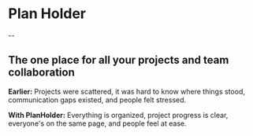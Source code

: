 

# Plan Holder 
--
## The one place for all your projects and team collaboration

**Earlier:** Projects were scattered, it was hard to know where things stood, communication gaps existed, and people felt stressed.

**With PlanHolder:** Everything is organized, project progress is clear, everyone's on the same page, and people feel at ease.



